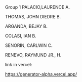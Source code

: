 Group 1 
PALACIO,LAURENCE A. 

THOMAS, JOHN DIEDRE B.

ARGANDA, BEJAY B. 

COLASI, IAN B. 

SENORIN, CARLWIN C. 

RENEVO, RAYMUND JR., H.


link in vercel:

https://generator-alpha.vercel.app/

